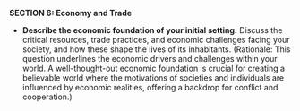 
**SECTION 6: Economy and Trade**
- **Describe the economic foundation of your initial setting.** Discuss the critical resources, trade practices, and economic challenges facing your society, and how these shape the lives of its inhabitants. (Rationale: This question underlines the economic drivers and challenges within your world. A well-thought-out economic foundation is crucial for creating a believable world where the motivations of societies and individuals are influenced by economic realities, offering a backdrop for conflict and cooperation.)